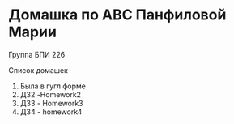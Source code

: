 # Домашка по АВС Панфиловой Марии
Группа БПИ 226

Список домашек
1. Была в гугл форме
2. ДЗ2 -Homework2
3. ДЗ3 - Homework3
4. ДЗ4 - homework4
